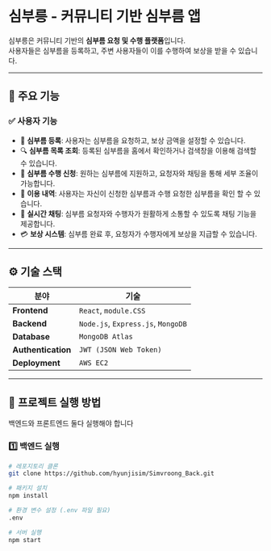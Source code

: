 # 심부릉 - 커뮤니티 기반 심부름 앱
심부릉은 커뮤니티 기반의 **심부름 요청 및 수행 플랫폼**입니다.  
사용자들은 심부름을 등록하고, 주변 사용자들이 이를 수행하여 보상을 받을 수 있습니다.

---

## 📌 주요 기능
### ✅ **사용자 기능**
- 📝 **심부름 등록**: 사용자는 심부름을 요청하고, 보상 금액을 설정할 수 있습니다.
- 🔍 **심부름 목록 조회**: 등록된 심부름을 홈에서 확인하거나 검색창을 이용해 검색할 수 있습니다.
- 🤝 **심부름 수행 신청**: 원하는 심부름에 지원하고, 요청자와 채팅을 통해 세부 조율이 가능합니다.
- 🧾 **이용 내역**: 사용자는 자신이 신청한 심부름과 수행 요청한 심부름을 확인 할 수 있습니다.
- 💬 **실시간 채팅**: 심부름 요청자와 수행자가 원활하게 소통할 수 있도록 채팅 기능을 제공합니다.
- 💳 **보상 시스템**: 심부름 완료 후, 요청자가 수행자에게 보상을 지급할 수 있습니다.

---

## ⚙️ 기술 스택

| 분야        | 기술 |
|------------|------------------------------------------------------|
| **Frontend** | `React`, `module.CSS` |
| **Backend**  | `Node.js`, `Express.js`, `MongoDB` |
| **Database** | `MongoDB Atlas` |
| **Authentication** | `JWT (JSON Web Token)` |
| **Deployment** | `AWS EC2`|

---

## 🚀 프로젝트 실행 방법
백엔드와 프론트엔드 둘다 실행해야 합니다

### 1️⃣ **백엔드 실행**
```bash
# 레포지토리 클론
git clone https://github.com/hyunjisim/Simvroong_Back.git

# 패키지 설치
npm install

# 환경 변수 설정 (.env 파일 필요)
.env

# 서버 실행
npm start
